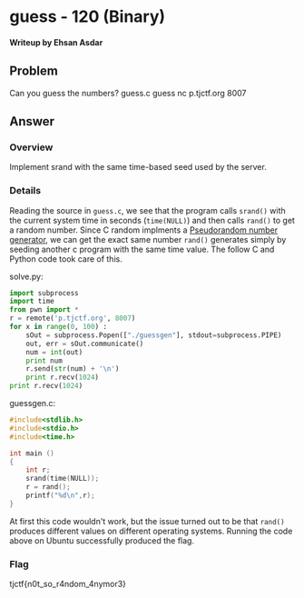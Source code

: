 # guess - 120 (Binary)
#### Writeup by Ehsan Asdar

## Problem ##
Can you guess the numbers? guess.c guess nc p.tjctf.org 8007

## Answer ##

### Overview ###
Implement srand with the same time-based seed used by the server.

### Details ###
Reading the source in `guess.c`, we see that the program calls `srand()` with the current system time in seconds (`time(NULL)`) and then calls `rand()` to get a random number. Since C random implments a  [Pseudorandom number generator](https://en.wikipedia.org/wiki/Pseudorandom_number_generator), we can get the exact same number `rand()` generates simply by seeding another c program with the same time value. The follow C and Python code took care of this.

solve.py:
```python
import subprocess
import time
from pwn import *
r = remote('p.tjctf.org', 8007)
for x in range(0, 100) :
    sOut = subprocess.Popen(["./guessgen"], stdout=subprocess.PIPE)
    out, err = sOut.communicate()
    num = int(out)
    print num
    r.send(str(num) + '\n')
    print r.recv(1024)
print r.recv(1024)
```
guessgen.c:

```c
#include<stdlib.h>
#include<stdio.h>
#include<time.h>

int main ()
{
    int r;
    srand(time(NULL));
    r = rand();
    printf("%d\n",r);
}
```

At first this code wouldn't work, but the issue turned out to be that `rand()` produces different values on different operating systems. Running the code above on Ubuntu successfully produced the flag.

### Flag ###
  tjctf{n0t_so_r4ndom_4nymor3}
